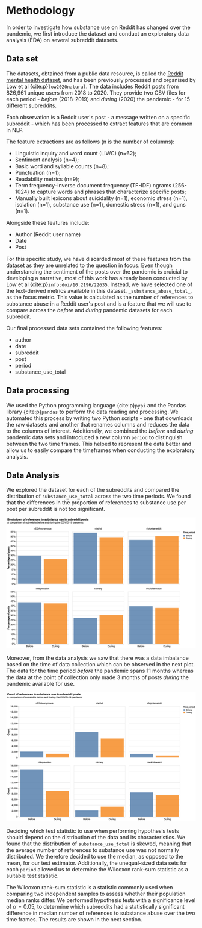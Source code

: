 # Methodology

In order to investigate how substance use on Reddit has changed over the pandemic, we first introduce the dataset and conduct an exploratory data analysis (EDA) on several subreddit datasets.
## Data set
The datasets, obtained from a public data resource, is called the [Reddit mental health dataset](https://zenodo.org/record/3941387#.YZl5BC1h1QL), and has been previously processed and organised by Low et al {cite:p}`low2020natural`. The data includes Reddit posts from 826,961 unique users from 2018 to 2020. They provide two CSV files for each period - _before_ (2018-2019) and _during_ (2020) the pandemic - for 15 different subreddits. 

Each observation is a Reddit user's post - a message written on a specific subreddit - which has been processed to extract features that are common in NLP. 

The feature extractions are as follows (n is the number of columns):
- Linguistic inquiry and word count (LIWC) (n=62);
- Sentiment analysis (n=4); 
- Basic word and syllable counts (n=8); 
- Punctuation (n=1); 
- Readability metrics (n=9); 
- Term frequency–inverse document frequency (TF-IDF) ngrams (256-1024) to capture words and phrases that characterize specific posts; 
- Manually built lexicons about suicidality (n=1), economic stress (n=1), isolation (n=1), substance use (n=1), domestic stress (n=1), and guns (n=1). 

Alongside these features include:
- Author (Reddit user name)
- Date
- Post

For this specific study, we have discarded most of these features from the dataset as they are unrelated to the question in focus. Even though understanding the sentiment of the posts over the pandemic is cruicial to developing a narrative, most of this work has already been conducted by Low et al {cite:p}`info:doi/10.2196/22635`. 
Instead, we have selected one of the text-derived metrics available in this dataset, `_substance_abuse_total_`, as the focus metric. This value is calculated as the number of references to substance abuse in a Reddit user's post and is a feature that we will use to compare across the _before_ and _during_ pandemic datasets for each subreddit.

Our final processed data sets contained the following features:

- author
- date
- subreddit
- post
- period
- substance_use_total
## Data processing
We used the Python programming language {cite:p}`pypi` and the Pandas library {cite:p}`pandas` to perform the data reading and processing. We automated this process by writing two Python scripts - one that downloads the raw datasets and another that renames columns and reduces the data to the columns of interest. Additionally, we combined the _before_ and _during_ pandemic data sets and introduced a new column `period` to distinguish between the two time frames. This helped to represent the data better and allow us to easily compare the timeframes when conducting the exploratory analysis.
## Data Analysis

We explored the dataset for each of the subreddits and compared the distribution of `substance_use_total` across the two time periods. We found that the differences in the proportion of references to substance use per post per subreddit is not too significant. 

![Faceted Subreddit](images/subreddit_facet_plot.png)

Moreover, from the data analysis we saw that there was a data imbalance based on the time of data collection which can be observed in the next plot. The data for the time period _before_ the pandemic spans 11 months whereas the data at the point of collection only made 3 months of posts _during_ the pandemic available for use.

![Faceted Subreddit](images/subreddit_facet_count.png)

Deciding which test statistic to use when performing hypothesis tests should depend on the distribution of the data and its characteristics. 
We found that the distribution of `substance_use_total` is skewed, meaning that the average number of references to substance use was not normally distributed. We therefore decided to use the median, as opposed to the mean, for our test estimator. Additionally, the unequal-sized data sets for each `period` allowed us to determine the Wilcoxon rank-sum statistic as a suitable test statistic.

The Wilcoxon rank-sum statistic is a statistic commonly used when comparing two independent samples to assess whether their population median ranks differ. We performed hypothesis tests with a significance level of $\alpha = 0.05$, to determine which subreddits had a statistically significant difference in median number of references to substance abuse over the two time frames. The results are shown in the next section.
